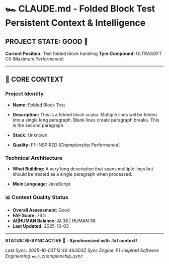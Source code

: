 # 🏎️ CLAUDE.md - Folded Block Test Persistent Context & Intelligence

## PROJECT STATE: GOOD 🚀
**Current Position:** Test folded block handling
**Tyre Compound:** ULTRASOFT C5 (Maximum Performance)

---

## 🎨 CORE CONTEXT

### Project Identity
- **Name:** Folded Block Test
- **Description:** This is a folded block scalar. Multiple lines will be folded into a single long paragraph.
Blank lines create paragraph breaks.
This is the second paragraph.

- **Stack:** Unknown
- **Quality:** F1-INSPIRED (Championship Performance)

### Technical Architecture
- **What Building:** A very long description that spans multiple lines but should be treated as a single paragraph when processed.

- **Main Language:** JavaScript

### 📊 Context Quality Status
- **Overall Assessment:** Good
- **FAF Score:** 76%
- **AI|HUMAN Balance:** AI:38 | HUMAN:38
- **Last Updated:** 2025-10-03

---

**STATUS: BI-SYNC ACTIVE 🔗 - Synchronized with .faf context!**

*Last Sync: 2025-10-03T12:46:46.603Z*
*Sync Engine: F1-Inspired Software Engineering*
*🏎️⚡️_championship_sync*

